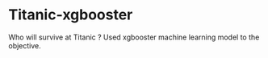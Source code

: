# Titanic-xgbooster
Who will survive at Titanic ? Used xgbooster machine learning model to the objective. 
